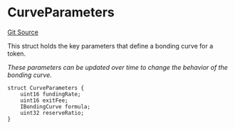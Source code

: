 # CurveParameters
[Git Source](https://github.com/DAObox/fantastic-spork/blob/417d39e05e02311e6212644ed1689713e91fc673/src/lib/Types.sol)

This struct holds the key parameters that define a bonding curve for a token.

*These parameters can be updated over time to change the behavior of the bonding curve.*


```solidity
struct CurveParameters {
    uint16 fundingRate;
    uint16 exitFee;
    IBondingCurve formula;
    uint32 reserveRatio;
}
```

